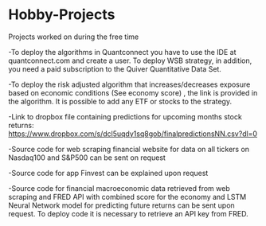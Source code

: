 # Hobby-Projects
Projects worked on during the free time

-To deploy the algorithms in Quantconnect you have to use the IDE at quantconnect.com and create a user. To deploy WSB strategy, in addition, you need a paid subscription to 
the Quiver Quantitative Data Set.

-To deploy the risk adjusted algorithm that increases/decreases exposure based on economic conditions (See economy score) , the link is provided in the algorithm. It is possible to add any ETF or stocks to the strategy.

-Link to dropbox file containing predictions for upcoming months stock returns: https://www.dropbox.com/s/dcl5uqdy1sq8gob/finalpredictionsNN.csv?dl=0

-Source code for web scraping financial website for data on all tickers on Nasdaq100 and S&P500 can be sent on request

-Source code for app Finvest can be explained upon request

-Source code for financial macroeconomic data retrieved from web scraping and FRED API with combined score for the economy and LSTM Neural Network
model for predicting future returns can be sent upon request. To deploy code it is necessary to retrieve an API key from FRED.

